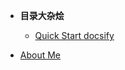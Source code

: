 
- **目录大杂烩**

  - [Quick Start docsify](patch/doc/Quick-Start-docsify.md)

  

- [About Me](README.md)


